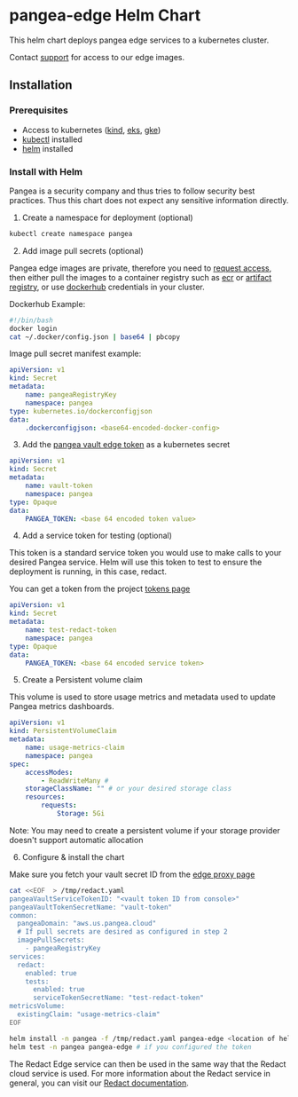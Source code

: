 # pangea-edge Helm Chart

This helm chart deploys pangea edge services to a kubernetes cluster.

Contact [support](mailto:support@pangea.cloud) for access to our edge images.

## Installation

### Prerequisites

-   Access to kubernetes ([kind](https://kind.sigs.k8s.io/), [eks](https://aws.amazon.com/eks/), [gke](https://cloud.google.com/kubernetes-engine?hl=en))
-   [kubectl](https://kubernetes.io/docs/reference/kubectl/) installed
-   [helm](https://helm.sh/) installed

### Install with Helm

Pangea is a security company and thus tries to follow security best practices. Thus this chart does not expect any sensitive
information directly.

1. Create a namespace for deployment (optional)

```bash
kubectl create namespace pangea
```

2. Add image pull secrets (optional)

Pangea edge images are private, therefore you need to [request access](mailto:michael.combs@pangea.cloud), then
either pull the images to a container registry such as [ecr](https://aws.amazon.com/ecr/) or [artifact registry](https://cloud.google.com/artifact-registry), or
use [dockerhub](https://hub.docker.com/) credentials in your cluster.

Dockerhub Example:

```bash
#!/bin/bash
docker login
cat ~/.docker/config.json | base64 | pbcopy
```

Image pull secret manifest example:

```yaml
apiVersion: v1
kind: Secret
metadata:
    name: pangeaRegistryKey
    namespace: pangea
type: kubernetes.io/dockerconfigjson
data:
    .dockerconfigjson: <base64-encoded-docker-config>
```

3. Add the [pangea vault edge token](https://console.pangea.cloud/service/redact/proxy) as a kubernetes secret

```yaml
apiVersion: v1
kind: Secret
metadata:
    name: vault-token
    namespace: pangea
type: Opaque
data:
    PANGEA_TOKEN: <base 64 encoded token value>
```

4. Add a service token for testing (optional)

This token is a standard service token you would use to make calls to your desired Pangea service.
Helm will use this token to test to ensure the deployment is running, in this case, redact.

You can get a token from the project [tokens page](https://console.pangea.cloud/project/tokens)

```yaml
apiVersion: v1
kind: Secret
metadata:
    name: test-redact-token
    namespace: pangea
type: Opaque
data:
    PANGEA_TOKEN: <base 64 encoded service token>
```

5. Create a Persistent volume claim

This volume is used to store usage metrics and metadata used to update Pangea metrics dashboards.

```yaml
apiVersion: v1
kind: PersistentVolumeClaim
metadata:
    name: usage-metrics-claim
    namespace: pangea
spec:
    accessModes:
        - ReadWriteMany #
    storageClassName: "" # or your desired storage class
    resources:
        requests:
            Storage: 5Gi
```

Note: You may need to create a persistent volume if your storage provider doesn't support automatic allocation

6. Configure & install the chart

Make sure you fetch your vault secret ID from the [edge proxy page](https://console.pangea.cloud/service/redact/proxy)

```bash
cat <<EOF  > /tmp/redact.yaml
pangeaVaultServiceTokenID: "<vault token ID from console>"
pangeaVaultTokenSecretName: "vault-token"
common:
  pangeaDomain: "aws.us.pangea.cloud"
  # If pull secrets are desired as configured in step 2
  imagePullSecrets:
    - pangeaRegistryKey
services:
  redact:
    enabled: true
    tests:
      enabled: true
      serviceTokenSecretName: "test-redact-token"
metricsVolume:
  existingClaim: "usage-metrics-claim"
EOF

helm install -n pangea -f /tmp/redact.yaml pangea-edge <location of helm chart>
helm test -n pangea pangea-edge # if you configured the token
```

The Redact Edge service can then be used in the same way that the Redact cloud service is used. For more information about the Redact service in general, you can visit our [Redact documentation](https://pangea.cloud/docs/redact/).
